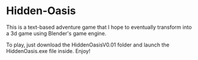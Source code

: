 # Hidden-Oasis
This is a text-based adventure game that I hope to eventually transform into a 3d game using Blender's game engine.

To play, just download the HiddenOasisV0.01 folder and launch the HiddenOasis.exe file inside. Enjoy!
